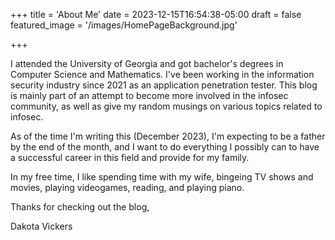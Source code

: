 +++
title = 'About Me'
date = 2023-12-15T16:54:38-05:00
draft = false
featured_image = '/images/HomePageBackground.jpg'

+++

<div style="text-align: left">
I attended the University of Georgia and got bachelor's degrees in Computer Science and Mathematics. I've been working in the information security industry since 2021 as an application penetration tester. This blog is mainly part of an attempt to become more involved in the infosec community, as well as give my random musings on various topics related to infosec.

As of the time I'm writing this (December 2023), I'm expecting to be a father by the end of the month, and I want to do everything I possibly can to have a successful career in this field and provide for my family.

In my free time, I like spending time with my wife, bingeing TV shows and movies, playing videogames, reading, and playing piano.

Thanks for checking out the blog,

Dakota Vickers
</div>